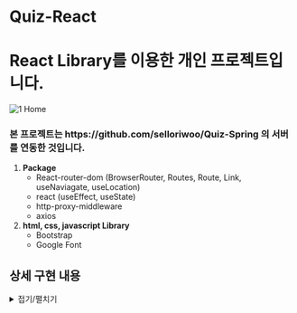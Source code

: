 # Quiz-React

<h1>React Library를 이용한 개인 프로젝트입니다.</h1>

![1 Home](https://github.com/selloriwoo/Quiz-React/assets/39435633/c8e5c9b2-09aa-4dcd-8723-ff89f986f8f9)

<h3>본 프로젝트는 https://github.com/selloriwoo/Quiz-Spring 의 서버를 연동한 것입니다. </h3>

1. **Package**<br />
   + React-router-dom (BrowserRouter, Routes, Route, Link, useNaviagate, useLocation)
   + react (useEffect, useState)
   + http-proxy-middleware
   + axios
2. **html, css, javascript Library**<br />
   + Bootstrap
   + Google Font


## 상세 구현 내용 ##

<details>
<summary>접기/펼치기</summary>

   ## 퀴즈 풀기 ##
   
   ![2 Quiz](https://github.com/selloriwoo/Quiz-React/assets/39435633/08696a00-ff25-476b-b45b-186edf4f66cb)
   + axios로 Restful Api를 사용하여 get 메서드로 퀴즈 문제를 불러온다.
   + 내가 고른 선택지를 axios Post 메서드로 보내어 서버에서 내가 고른 정답과 퀴즈 정답을 비교하여 맞는지 판단.
   + 맞으면 맞춘 문제가 1씩 증가하며 View에 맞춘문제를 보여주며 문제는 총 10문제를 풀게 만들었다.

   ## 퀴즈 결과 ##
   
   ![3 Result](https://github.com/selloriwoo/Quiz-React/assets/39435633/348cfd52-ad46-44da-9c14-ffd5d54692da)
   +총 맞춘 문제 갯수를 넘겨 받아서 화면에 보여준다.

</details>
